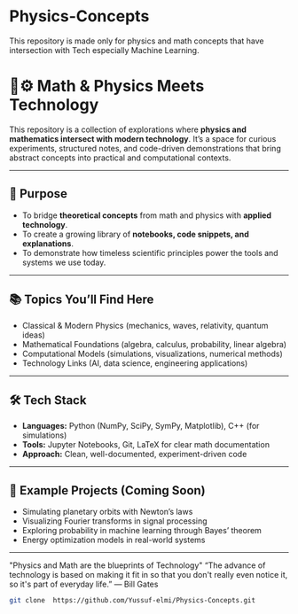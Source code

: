 # Physics-Concepts
This repository is made only for physics and math concepts that have intersection with Tech especially Machine Learning.
# 🔬⚙️ Math & Physics Meets Technology  

This repository is a collection of explorations where **physics and mathematics intersect with modern technology**. It’s a space for curious experiments, structured notes, and code-driven demonstrations that bring abstract concepts into practical and computational contexts.  

---

## 🎯 Purpose  
- To bridge **theoretical concepts** from math and physics with **applied technology**.  
- To create a growing library of **notebooks, code snippets, and explanations**.  
- To demonstrate how timeless scientific principles power the tools and systems we use today.  

---

## 📚 Topics You’ll Find Here  
- Classical & Modern Physics (mechanics, waves, relativity, quantum ideas)  
- Mathematical Foundations (algebra, calculus, probability, linear algebra)  
- Computational Models (simulations, visualizations, numerical methods)  
- Technology Links (AI, data science, engineering applications)  

---

## 🛠️ Tech Stack  
- **Languages:** Python (NumPy, SciPy, SymPy, Matplotlib), C++ (for simulations)  
- **Tools:** Jupyter Notebooks, Git, LaTeX for clear math documentation  
- **Approach:** Clean, well-documented, experiment-driven code  

---

## 🌟 Example Projects (Coming Soon)  
- Simulating planetary orbits with Newton’s laws  
- Visualizing Fourier transforms in signal processing  
- Exploring probability in machine learning through Bayes’ theorem  
- Energy optimization models in real-world systems  

---
"Physics and Math are the blueprints of Technology"
“The advance of technology is based on making it fit in so that you don't really even notice it, so it's part of everyday life.” — Bill Gates
   ```bash
  git clone  https://github.com/Yussuf-elmi/Physics-Concepts.git

